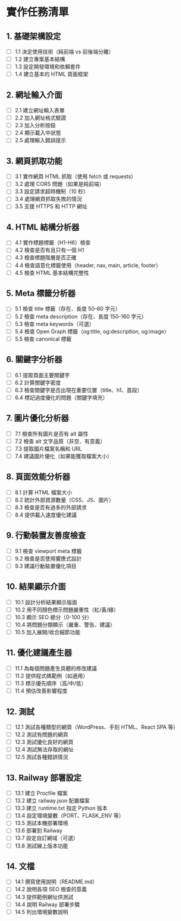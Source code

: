 # 實作任務清單

## 1. 基礎架構設定

- [ ] 1.1 決定使用技術（純前端 vs 前後端分離）
- [ ] 1.2 建立專案基本結構
- [ ] 1.3 設定開發環境和依賴套件
- [ ] 1.4 建立基本的 HTML 頁面框架

## 2. 網址輸入介面

- [ ] 2.1 建立網址輸入表單
- [ ] 2.2 加入網址格式驗證
- [ ] 2.3 加入分析按鈕
- [ ] 2.4 顯示載入中狀態
- [ ] 2.5 處理輸入錯誤提示

## 3. 網頁抓取功能

- [ ] 3.1 實作網頁 HTML 抓取（使用 fetch 或 requests）
- [ ] 3.2 處理 CORS 問題（如果是純前端）
- [ ] 3.3 設定請求超時機制（10 秒）
- [ ] 3.4 處理網頁抓取失敗的情況
- [ ] 3.5 支援 HTTPS 和 HTTP 網址

## 4. HTML 結構分析器

- [ ] 4.1 實作標題標籤（H1-H6）檢查
- [ ] 4.2 檢查是否有且只有一個 H1
- [ ] 4.3 檢查標題階層是否正確
- [ ] 4.4 檢查語意化標籤使用（header, nav, main, article, footer）
- [ ] 4.5 檢查 HTML 基本結構完整性

## 5. Meta 標籤分析器

- [ ] 5.1 檢查 title 標籤（存在、長度 50-60 字元）
- [ ] 5.2 檢查 meta description（存在、長度 150-160 字元）
- [ ] 5.3 檢查 meta keywords（可選）
- [ ] 5.4 檢查 Open Graph 標籤（og:title, og:description, og:image）
- [ ] 5.5 檢查 canonical 標籤

## 6. 關鍵字分析器

- [ ] 6.1 提取頁面主要關鍵字
- [ ] 6.2 計算關鍵字密度
- [ ] 6.3 檢查關鍵字是否出現在重要位置（title、h1、首段）
- [ ] 6.4 標記過度優化的問題（關鍵字填充）

## 7. 圖片優化分析器

- [ ] 7.1 檢查所有圖片是否有 alt 屬性
- [ ] 7.2 檢查 alt 文字品質（非空、有意義）
- [ ] 7.3 提取圖片檔案名稱和 URL
- [ ] 7.4 建議圖片優化（如果能獲取檔案大小）

## 8. 頁面效能分析器

- [ ] 8.1 計算 HTML 檔案大小
- [ ] 8.2 統計外部資源數量（CSS、JS、圖片）
- [ ] 8.3 檢查是否有過多的外部請求
- [ ] 8.4 提供載入速度優化建議

## 9. 行動裝置友善度檢查

- [ ] 9.1 檢查 viewport meta 標籤
- [ ] 9.2 檢查是否使用響應式設計
- [ ] 9.3 建議行動裝置優化項目

## 10. 結果顯示介面

- [ ] 10.1 設計分析結果顯示版面
- [ ] 10.2 用不同顏色標示問題嚴重性（紅/黃/綠）
- [ ] 10.3 顯示 SEO 總分（0-100 分）
- [ ] 10.4 將問題分類顯示（嚴重、警告、建議）
- [ ] 10.5 加入展開/收合細節功能

## 11. 優化建議產生器

- [ ] 11.1 為每個問題產生具體的修改建議
- [ ] 11.2 提供程式碼範例（如適用）
- [ ] 11.3 標示優先順序（高/中/低）
- [ ] 11.4 預估改善影響程度

## 12. 測試

- [ ] 12.1 測試各種類型的網頁（WordPress、手刻 HTML、React SPA 等）
- [ ] 12.2 測試有問題的網頁
- [ ] 12.3 測試優化良好的網頁
- [ ] 12.4 測試無法存取的網址
- [ ] 12.5 測試各種錯誤情況

## 13. Railway 部署設定

- [ ] 13.1 建立 Procfile 檔案
- [ ] 13.2 建立 railway.json 配置檔案
- [ ] 13.3 建立 runtime.txt 指定 Python 版本
- [ ] 13.4 設定環境變數（PORT、FLASK_ENV 等）
- [ ] 13.5 測試本機部署環境
- [ ] 13.6 部署到 Railway
- [ ] 13.7 設定自訂網域（可選）
- [ ] 13.8 測試線上版本功能

## 14. 文檔

- [ ] 14.1 撰寫使用說明（README.md）
- [ ] 14.2 說明各項 SEO 檢查的意義
- [ ] 14.3 提供範例網址供測試
- [ ] 14.4 說明 Railway 部署步驟
- [ ] 14.5 列出環境變數說明
